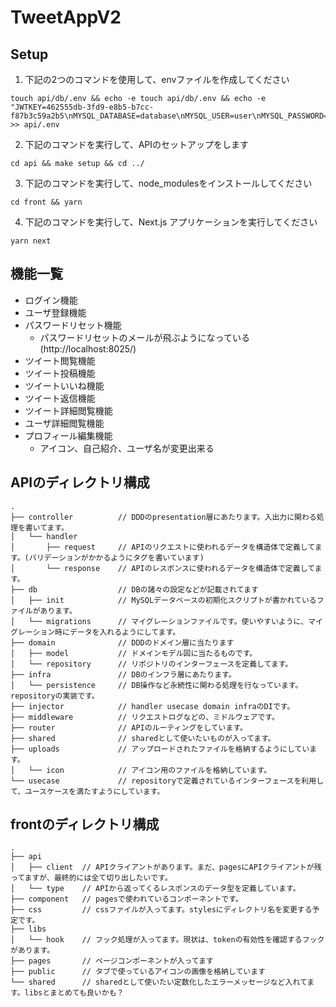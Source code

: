 # TweetAppV2

## Setup
1. 下記の2つのコマンドを使用して、envファイルを作成してください
```
touch api/db/.env && echo -e touch api/db/.env && echo -e "JWTKEY=462555db-3fd9-e8b5-b7cc-f87b3c59a2b5\nMYSQL_DATABASE=database\nMYSQL_USER=user\nMYSQL_PASSWORD=password\nMYSQL_ROOT_PASSWORD=root_password" >> api/.env
```
2. 下記のコマンドを実行して、APIのセットアップをします
```
cd api && make setup && cd ../
```
3. 下記のコマンドを実行して、node_modulesをインストールしてください
```
cd front && yarn
```
4. 下記のコマンドを実行して、Next.js アプリケーションを実行してください
```
yarn next
```



## 機能一覧
- ログイン機能
- ユーザ登録機能
- パスワードリセット機能
    - パスワードリセットのメールが飛ぶようになっている(http://localhost:8025/)
- ツイート閲覧機能
- ツイート投稿機能
- ツイートいいね機能
- ツイート返信機能
- ツイート詳細閲覧機能
- ユーザ詳細閲覧機能
- プロフィール編集機能
    - アイコン、自己紹介、ユーザ名が変更出来る

## APIのディレクトリ構成
```
.
├── controller          // DDDのpresentation層にあたります。入出力に関わる処理を書いてます。
│   └── handler
│       ├── request     // APIのリクエストに使われるデータを構造体で定義してます。(バリデーションがかかるようにタグを書いています)
│       └── response    // APIのレスポンスに使われるデータを構造体で定義してます。
├── db                  // DBの諸々の設定などが記載されてます
│   ├── init            // MySQLデータベースの初期化スクリプトが書かれているファイルがあります。
│   └── migrations      // マイグレーションファイルです。使いやすいように、マイグレーション時にデータを入れるようにしてます。
├── domain              // DDDのドメイン層に当たります
│   ├── model           // ドメインモデル図に当たるものです。
│   └── repository      // リポジトリのインターフェースを定義してます。
├── infra               // DBのインフラ層にあたります。
│   └── persistence     // DB操作など永続性に関わる処理を行なっています。repositoryの実装です。
├── injector            // handler usecase domain infraのDIです。
├── middleware          // リクエストログなどの、ミドルウェアです。
├── router              // APIのルーティングをしています。
├── shared              // sharedとして使いたいものが入ってます。
├── uploads             // アップロードされたファイルを格納するようにしています。
│   └── icon            // アイコン用のファイルを格納しています。
└── usecase             // repositoryで定義されているインターフェースを利用して、ユースケースを満たすようにしています。
```

## frontのディレクトリ構成
```
.
├── api
│   ├── client  // APIクライアントがあります。まだ、pagesにAPIクライアントが残ってますが、最終的には全て切り出したいです。
│   └── type    // APIから返ってくるレスポンスのデータ型を定義しています。
├── component   // pagesで使われているコンポーネントです。
├── css         // cssファイルが入ってます。stylesにディレクトリ名を変更する予定です。
├── libs
│   └── hook    // フック処理が入ってます。現状は、tokenの有効性を確認するフックがあります。
├── pages       // ページコンポーネントが入ってます
├── public      // タブで使っているアイコンの画像を格納しています
└── shared      // sharedとして使いたい定数化したエラーメッセージなど入れてます。libsとまとめても良いかも？
```

